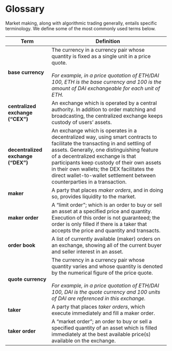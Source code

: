# Glossary

Market making, along with algorithmic trading generally, entails specific terminology. We define some of the most commonly used terms below.


| Term | Definition |
|------|------------|
| **base currency** | The currency in a currency pair whose quantity is fixed as a single unit in a price quote.<br/><br/>*For example, in a price quotation of ETH/DAI 100, ETH is the base currency and 100 is the amount of DAI exchangeable for each unit of ETH.*
| **centralized exchange (“CEX”)** | An exchange which is operated by a central authority.  In addition to order matching and broadcasting, the centralized exchange keeps custody of users’ assets.
| **decentralized exchange (“DEX”)** | An exchange which is operates in a decentralized way, using smart contracts to facilitate the transacting in and settling of assets. Generally, one distinguishing feature of a decentralized exchange is that participants keep custody of their own assets in their own wallets; the DEX facilitates the direct wallet-to-wallet settlement between counterparties in a transaction.
| **maker** | A party that places _maker orders_, and in doing so, provides liquidity to the market.
| **maker order** | A “limit order”; which is an order to buy or sell an asset at a specified price and quantity.  Execution of this order is not guaranteed; the order is only filled if there is a taker that accepts the price and quantity and transacts.
| **order book** | A list of currently available (maker) orders on an exchange, showing all of the current buyer and seller interest in an asset.
| **quote currency** | The currency in a currency pair whose quantity varies and whose quantity is denoted by the numerical figure of the price quote.<br/><br/>*For example, in a price quotation of ETH/DAI 100, DAI is the quote currency and 100 units of DAI are referenced in this exchange.*
| **taker** | A party that places _taker orders_, which execute immediately and fill a maker order.
| **taker order** | A “market order”; an order to buy or sell a specified quantity of an asset which is filled immediately at the best available price(s) available on the exchange.

